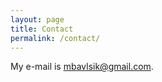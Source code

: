 ```yaml
---
layout: page
title: Contact
permalink: /contact/
---
```


My e-mail is [mbavlsik@gmail.com](mailto:mbavlsik@gmail.com).
